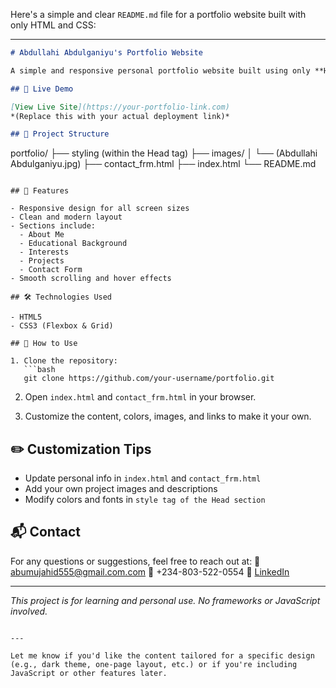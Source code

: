 Here's a simple and clear `README.md` file for a portfolio website built with only HTML and CSS:

---

```markdown
# Abdullahi Abdulganiyu's Portfolio Website

A simple and responsive personal portfolio website built using only **HTML** and **CSS**. This site showcases my educational background, intetrests, projects, and contact information.

## 🔗 Live Demo

[View Live Site](https://your-portfolio-link.com)  
*(Replace this with your actual deployment link)*

## 📁 Project Structure

```

portfolio/
├── styling (within the Head tag)
├── images/
│   └── (Abdullahi Abdulganiyu.jpg)
├── contact_frm.html
├── index.html
└── README.md

````

## 🚀 Features

- Responsive design for all screen sizes
- Clean and modern layout
- Sections include:
  - About Me
  - Educational Background
  - Interests
  - Projects
  - Contact Form
- Smooth scrolling and hover effects

## 🛠️ Technologies Used

- HTML5
- CSS3 (Flexbox & Grid)

## 🧰 How to Use

1. Clone the repository:
   ```bash
   git clone https://github.com/your-username/portfolio.git
````

2. Open `index.html` and `contact_frm.html` in your browser.

3. Customize the content, colors, images, and links to make it your own.

## ✏️ Customization Tips

* Update personal info in `index.html` and `contact_frm.html`
* Add your own project images and descriptions
* Modify colors and fonts in `style tag of the Head section`

## 📬 Contact

For any questions or suggestions, feel free to reach out at:
📧 [abumujahid555@gmail.com.com](mailto:abumujahid555@gmail.com.com)
📱 +234-803-522-0554
🔗 [LinkedIn](https://www.linkedin.com/in/abdullahi-abdulganiyu-3742a421b/)

---

*This project is for learning and personal use. No frameworks or JavaScript involved.*

```

---

Let me know if you'd like the content tailored for a specific design (e.g., dark theme, one-page layout, etc.) or if you're including JavaScript or other features later.
```
